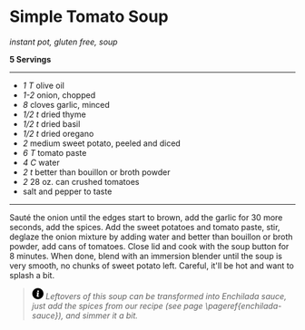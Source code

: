 # Simple Tomato Soup

*instant pot, gluten free, soup*

**5 Servings**

---

- *1 T* olive oil
- *1-2* onion, chopped
- *8* cloves garlic, minced
- *1/2 t* dried thyme
- *1/2 t* dried basil
- *1/2 t* dried oregano
- *2* medium sweet potato, peeled and diced
- *6 T* tomato paste
- *4 C* water
- *2 t* better than bouillon or broth powder
- *2* 28 oz. can crushed tomatoes
- salt and pepper to taste

---

Sauté the onion until the edges start to brown, add the garlic for 30 more
seconds, add the spices. Add the sweet potatoes and tomato paste, stir, deglaze
the onion mixture by adding water and better than bouillon or broth powder,
add cans of tomatoes. Close lid and cook with the soup button for 8 minutes.
When done, blend with an immersion blender until the soup is very smooth, no
chunks of sweet potato left. Careful, it'll be hot and want to splash a bit.

> ![info](./images/info-icon.png) *Leftovers of this soup can be transformed into Enchilada sauce, just add the spices from our recipe (see page \pageref{enchilada-sauce}), and simmer it a bit.*
